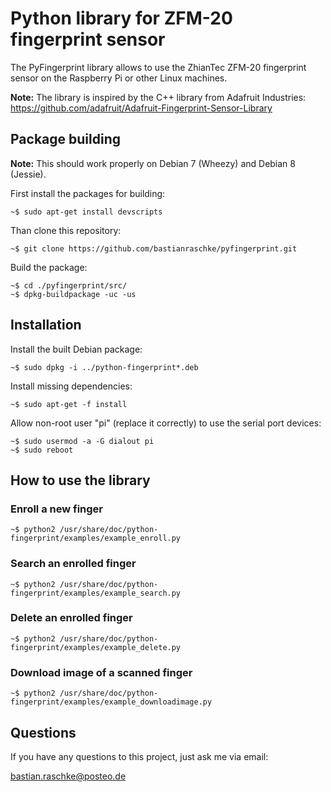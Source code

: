 # Python library for ZFM-20 fingerprint sensor

The PyFingerprint library allows to use the ZhianTec ZFM-20 fingerprint sensor on the Raspberry Pi or other Linux machines.

**Note:** The library is inspired by the C++ library from Adafruit Industries:  
<https://github.com/adafruit/Adafruit-Fingerprint-Sensor-Library>

## Package building

**Note:** This should work properly on Debian 7 (Wheezy) and Debian 8 (Jessie).

First install the packages for building:

    ~$ sudo apt-get install devscripts

Than clone this repository:

    ~$ git clone https://github.com/bastianraschke/pyfingerprint.git

Build the package:

    ~$ cd ./pyfingerprint/src/
    ~$ dpkg-buildpackage -uc -us

## Installation

Install the built Debian package:

    ~$ sudo dpkg -i ../python-fingerprint*.deb

Install missing dependencies:

    ~$ sudo apt-get -f install

Allow non-root user "pi" (replace it correctly) to use the serial port devices:

    ~$ sudo usermod -a -G dialout pi
    ~$ sudo reboot

## How to use the library

### Enroll a new finger

    ~$ python2 /usr/share/doc/python-fingerprint/examples/example_enroll.py

### Search an enrolled finger

    ~$ python2 /usr/share/doc/python-fingerprint/examples/example_search.py

### Delete an enrolled finger

    ~$ python2 /usr/share/doc/python-fingerprint/examples/example_delete.py

### Download image of a scanned finger

    ~$ python2 /usr/share/doc/python-fingerprint/examples/example_downloadimage.py

## Questions

If you have any questions to this project, just ask me via email:

<bastian.raschke@posteo.de>
